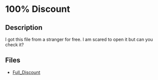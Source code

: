 # 100% Discount

## Description

I got this file from a stranger for free. I am scared to open it but can you check it?

## Files

* [Full_Discount](<files/Full_Discount>)


